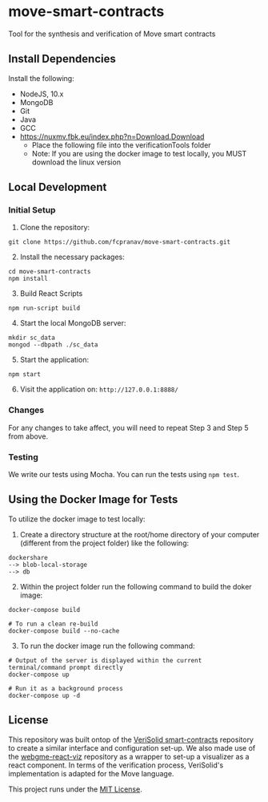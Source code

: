 # move-smart-contracts
Tool for the synthesis and verification of Move smart contracts

## Install Dependencies

Install the following: 
- NodeJS, 10.x
- MongoDB
- Git
- Java
- GCC
- https://nuxmv.fbk.eu/index.php?n=Download.Download
    - Place the following file into the verificationTools folder
    - Note: If you are using the docker image to test locally, you MUST download the linux version

## Local Development

### Initial Setup

1. Clone the repository: 
``` 
git clone https://github.com/fcpranav/move-smart-contracts.git
```

2. Install the necessary packages: 
```
cd move-smart-contracts
npm install
```

3. Build React Scripts
```
npm run-script build
```

4. Start the local MongoDB server: 
```
mkdir sc_data
mongod --dbpath ./sc_data
```

5. Start the application: 
```
npm start
```

6. Visit the application on: `http://127.0.0.1:8888/`

### Changes

For any changes to take affect, you will need to repeat Step 3 and Step 5 from above.

### Testing

We write our tests using Mocha. You can run the tests using `npm test`.

## Using the Docker Image for Tests

To utilize the docker image to test locally: 

1. Create a directory structure at the root/home directory of your computer (different from the project folder) like the following: 

```
dockershare
--> blob-local-storage
--> db
```

2. Within the project folder run the following command to build the doker image: 

```
docker-compose build

# To run a clean re-build
docker-compose build --no-cache
```

3. To run the docker image run the following command: 
```
# Output of the server is displayed within the current terminal/command prompt directly 
docker-compose up

# Run it as a background process
docker-compose up -d
```

## License

This repository was built ontop of the [VeriSolid smart-contracts](https://github.com/anmavrid/smart-contracts) repository to create a similar interface and configuration set-up. We also made use of the [webgme-react-viz](https://github.com/pmeijer/webgme-react-viz) repository as a wrapper to set-up a visualizer as a react component. In terms of the verification process, VeriSolid's implementation is adapted for the Move language.

This project runs under the [MIT License](LICENSE).

